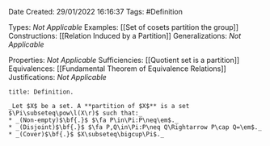 <div class="topSpace"></div>

Date Created: 29/01/2022 16:16:37
Tags: #Definition

Types: _Not Applicable_
Examples: [[Set of cosets partition the group]]
Constructions: [[Relation Induced by a Partition]]
Generalizations: _Not Applicable_

Properties: _Not Applicable_
Sufficiencies: [[Quotient set is a partition]]
Equivalences: [[Fundamental Theorem of Equivalence Relations]]
Justifications: _Not Applicable_

``` ad-Definition
title: Definition.

_Let $X$ be a set. A **partition of $X$** is a set $\Pi\subseteq\pow\l(X\r)$ such that:_
* _(Non-empty)$\bf{.}$ $\fa P\in\Pi:P\neq\em$._
* _(Disjoint)$\bf{.}$ $\fa P,Q\in\Pi:P\neq Q\Rightarrow P\cap Q=\em$._
* _(Cover)$\bf{.}$ $X\subseteq\bigcup\Pi$._

```

